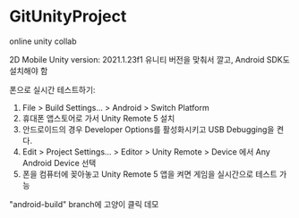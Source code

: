 # GitUnityProject
 online unity collab

2D Mobile
Unity version: 2021.1.23f1
유니티 버전을 맞춰서 깔고, Android SDK도 설치해야 함


폰으로 실시간 테스트하기:
1. File > Build Settings… > Android > Switch Platform
2. 휴대폰 앱스토어로 가서 Unity Remote 5 설치
3. 안드로이드의 경우 Developer Options를 활성화시키고 USB Debugging을 켠다.
4. Edit > Project Settings… > Editor > Unity Remote > Device 에서 Any Android Device 선택
5. 폰을 컴퓨터에 꽂아놓고 Unity Remote 5 앱을 켜면 게임을 실시간으로 테스트 가능

"android-build" branch에 고양이 클릭 데모
